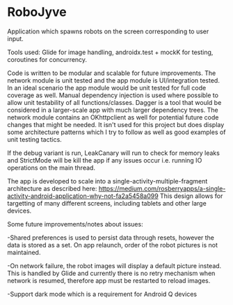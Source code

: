 # RoboJyve
Application which spawns robots on the screen corresponding to user input. 

Tools used: Glide for image handling, androidx.test + mockK for testing, coroutines for concurrency. 

Code is written to be modular and scalable for future improvements. The network module is unit tested and the app module is UI/integration tested. In an ideal scenario the app module would be unit tested for full code coverage as well.
Manual dependency injection is used where possible to allow unit testability of all functions/classes.
Dagger is a tool that would be considered in a larger-scale app with much larger dependency trees. 
The network module contains an OKhttpclient as well for potential future code changes that might be needed. It isn't used for this project but does display some architecture patterns which I try to follow as well as good examples of unit testing tactics. 

If the debug variant is run, LeakCanary will run to check for memory leaks and StrictMode will be kill the app if any issues occur i.e. running IO operations on the main thread.

The app is developed to scale into a single-activity-multiple-fragment architecture as described here: https://medium.com/rosberryapps/a-single-activity-android-application-why-not-fa2a5458a099 This design allows for targetting of many different screens, including tablets and other large devices.

Some future improvements/notes about issues:

-Shared preferences is used to persist data through resets, however the data is stored as a set. On app relaunch, order of the robot pictures is not maintained.

-On network failure, the robot images will display a default picture instead. This is handled by Glide and currently there is no retry mechanism when network is resumed, therefore app must be restarted to reload images.

-Support dark mode which is a requirement for Android Q devices
